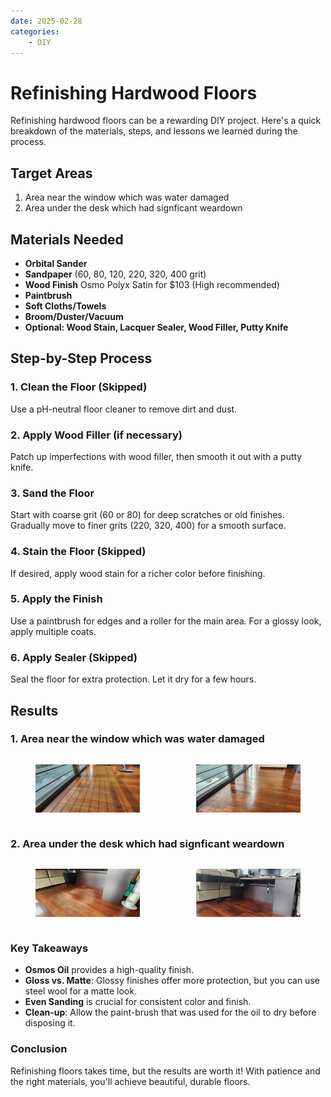 ```yaml
---
date: 2025-02-28
categories:
    - DIY
---
```


# Refinishing Hardwood Floors

Refinishing hardwood floors can be a rewarding DIY project. Here's a quick breakdown of the materials, steps, and lessons we learned during the process.

<!-- more -->
## Target Areas
1. Area near the window which was water damaged
2. Area under the desk which had signficant weardown

## Materials Needed

- **Orbital Sander**
- **Sandpaper** (60, 80, 120, 220, 320, 400 grit)
- **Wood Finish** Osmo Polyx Satin for $103 (High recommended)
- **Paintbrush**
- **Soft Cloths/Towels**
- **Broom/Duster/Vacuum**
- **Optional: Wood Stain, Lacquer Sealer, Wood Filler, Putty Knife**

## Step-by-Step Process

### 1. Clean the Floor (Skipped)
Use a pH-neutral floor cleaner to remove dirt and dust.

### 2. Apply Wood Filler (if necessary)
Patch up imperfections with wood filler, then smooth it out with a putty knife.

### 3. Sand the Floor
Start with coarse grit (60 or 80) for deep scratches or old finishes. Gradually move to finer grits (220, 320, 400) for a smooth surface.

### 4. Stain the Floor (Skipped)
If desired, apply wood stain for a richer color before finishing.

### 5. Apply the Finish
Use a paintbrush for edges and a roller for the main area. For a glossy look, apply multiple coats.

### 6. Apply Sealer (Skipped)
Seal the floor for extra protection. Let it dry for a few hours.

## Results

### 1. Area near the window which was water damaged

<div style="display: flex; gap: 10px;">
  <figure style="max-width:300px">
    <img src="/static/blog/2025-02-28/window_before.jpg" loading="lazy"/>
  </figure>

  <figure style="max-width:300px">
    <img src="/static/blog/2025-02-28/window_after.jpg" loading="lazy"/>
  </figure>
</div>


### 2. Area under the desk which had signficant weardown
<div style="display: flex; gap: 10px;">
  <figure style="max-width:300px">
    <img src="/static/blog/2025-02-28/desk_before.jpg" loading="lazy"/>
  </figure>

  <figure style="max-width:300px">
    <img src="/static/blog/2025-02-28/desk_after.jpg" loading="lazy"/>
  </figure>
</div>



### Key Takeaways

- **Osmos Oil** provides a high-quality finish.
- **Gloss vs. Matte**: Glossy finishes offer more protection, but you can use steel wool for a matte look.
- **Even Sanding** is crucial for consistent color and finish.
- **Clean-up**: Allow the paint-brush that was used for the oil to dry before disposing it.

### Conclusion
Refinishing floors takes time, but the results are worth it! With patience and the right materials, you'll achieve beautiful, durable floors.


